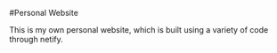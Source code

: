 #Personal Website 

This is my own personal website, which is built using a variety of code through netify. 
